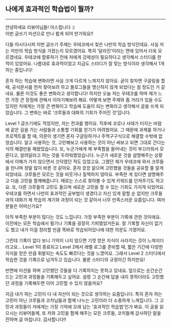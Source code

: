 ## 나에게 효과적인 학습법이 뭘까?

---

안녕하세요 리뷰어님들! 아스핍니다 :)<br>
이번 글쓰기 미션으로 만나 뵙게 되어 반가워요!!

다들 아시다시피 이번 글쓰기 주제는 우테코에서 찾은 나만의 학습 방식인데요. 사실 저는 저만의 학습 방식을 가졌는지 모르겠어요. 특히 ‘달라진’이라는 면에 있어서 더욱 모르겠네요. 우테코에 합류하기 전에 저에게
강제성이 필요하다고 생각해서 스터디를 한 적이 있었어요. 나름대로 효과적이었고 지금도 스터디가 잘 맞는 방식이라 생각해서 1개 하는 중입니다!

혼자 하는 학습에 변화라면 사실 크게 다르게 느껴지지 않아요. 굳이 찾자면 구글링을 할 때, 공식문서를 먼저 찾아보려 하고 블로그들을 맹신하지 않게 되었다는 점 정도인 거 같네요. 물론 이것도 좋은 변화라고
생각합니다! 하지만 오늘 저는 우테코를 하며 제가 느낀 가장 큰 장점에 관해서 이야기해보려 해요. 어떻게 보면 주제와 좀 거리가 있을 수도 있지만 저에게는 가장 큰 변화이고 학습에 도움이 되는 변화라고 생각해서 글을
쓰게 되었습니다. 그 변화는 바로 ‘크루들과 대화의 기회가 주어진 것’입니다.

Level 1 글쓰기에도 적었지만, 저는 전과를 했어요. 직후에 코로나 사태가 터지는 바람에 같은 길을 가는 사람들과 소통할 기회를 얻기가 어려웠어요. 그 때문에 과제를 하거나 프로젝트를 할 때, 의문이 생기면 혼자
구글링하거나 주먹구구식으로 해결할 수밖에 없었습니다. 알고 사용하는 것, 고민해보고 사용하는 것이 아닌 써보고 되면 그대로 간다는 식의 해결만을 해왔었습니다. 또, 누군가에게 제 부족함을 들어내는 것이 부끄러워서
모른다고, 알려달라고 하는 것을 두려워했었습니다. 누군가 새로운 것을 설명해주는 상황에서 이해가 가지 않으면서 끄덕였던 적도 있었고요. 그랬던 제가 우테코에 와서 크루들을 만나며 정말 많이 바뀐 것 같아요. 혼자
끙끙 앓으며 고민했을 것들을 공유할 줄 알게 되었네요. 크루들은 모르는 것을 비웃거나 질책하지 않아요. 부족한 게 있다면 설명해주고 다음 고민을 함께해줍니다. 때로는 스스로 찾아볼 수 있게 키워드를 던져주기도
하고요. 또, 다른 크루들의 고민도 들으며 새로운 고민을 할 수 있는 기회도 가지게 되었어요. 우테코를 하면서 나만의 효과적인 공부법이 생겼다고 자신 있게 말할 순 없지만 크루들과의 대화가 제 학습의 계기와 과정이
되는 것 같아서 너무 만족스러운 요즘입니다. 여러분들은 어떠신가요?

아직 부족한 부분이 많다는 것도 느낍니다. 가장 부족한 부분이 기록에 관한 것이에요. 이전에는 모든 학습에서 필기나 기록을 굉장히 기피했었거든요. 잘 기록할 자신이 없기도 했고 내가 이걸 정리할 만큼 똑바로 학습되어있나에 대한 의문도 가졌어요. 

그런데 기록이 없다 보니 기억이 나지 않으면 기껏 얻은 지식이 사라지는 것이 느껴지더라고요… Level 1이 종료되고 Level 2에서 레벨 로그를 준비할 때, 짧은 기간에 다양한 지식을 얻은 만큼 휘발되는 속도도 빠르다는 것을 느꼈어요. 그래서 Level 2 스터디에서 학습한 것을 기록으로 남겨두고 있습니다. 물론 스터디의 규정이긴 하지만요!

반면에 미션을 하며 고민했던 것들을 다 기록하지는 못하고 있네요. 앞으로는 순간순간 드는 고민과 과정들을 기록해두고 싶어요. 설령 그 순간에 답을 내지 못하더라도 고민했던 과정을 기록해두면 이어 고민할 수 있지 않을까요?

지금 내가 하는 고민이 다 내 자산이 되는 것으로 생각하는 요즘입니다. 특히 혼자 하는 고민이 아닌 크루들과 코치님들과 함께 나누는 고민이라 더 소중하게 느껴집니다. 그 고민과 과정들이 저에게는 가장 기억에 오래
남는 '효과적인 학습법'인가 봐요. 이 글을 읽으시는 리뷰어들께, 또 저와 고민을 함께 해주는 모든 크루들, 코치들께 감사하단 말을 전하며 글 마칩니다. 감사합니다!!

